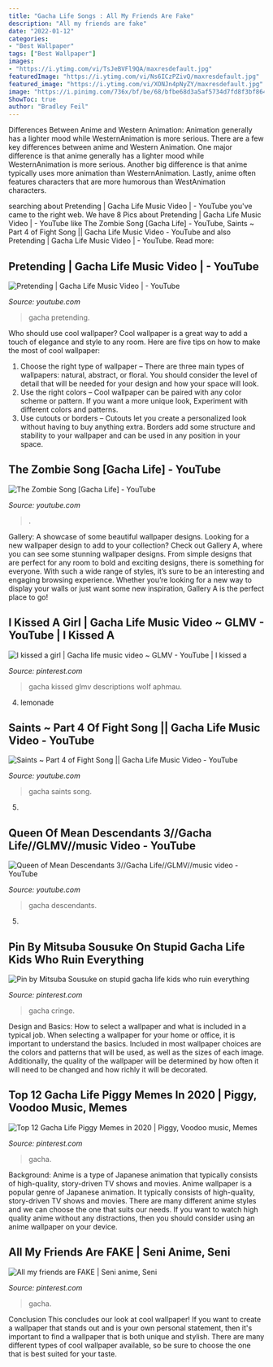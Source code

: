 ```yaml
---
title: "Gacha Life Songs : All My Friends Are Fake"
description: "All my friends are fake"
date: "2022-01-12"
categories:
- "Best Wallpaper"
tags: ["Best Wallpaper"]
images:
- "https://i.ytimg.com/vi/TsJeBVFl9QA/maxresdefault.jpg"
featuredImage: "https://i.ytimg.com/vi/Ns6ICzPZivQ/maxresdefault.jpg"
featured_image: "https://i.ytimg.com/vi/XONJn4pNyZY/maxresdefault.jpg"
image: "https://i.pinimg.com/736x/bf/be/68/bfbe68d3a5af5734d7fd8f3bf86455e4.jpg"
ShowToc: true
author: "Bradley Feil"
---
```



Differences Between Anime and Western Animation: Animation generally has a lighter mood while WesternAnimation is more serious.
There are a few key differences between anime and Western Animation. One major difference is that anime generally has a lighter mood while WesternAnimation is more serious. Another big difference is that anime typically uses more animation than WesternAnimation. Lastly, anime often features characters that are more humorous than WestAnimation characters.

	

		
searching about Pretending | Gacha Life Music Video | - YouTube you've came to the right web. We have 8 Pics about Pretending | Gacha Life Music Video | - YouTube like The Zombie Song [Gacha Life] - YouTube, Saints ~ Part 4 of Fight Song || Gacha Life Music Video - YouTube and also Pretending | Gacha Life Music Video | - YouTube. Read more:
		
    
## Pretending | Gacha Life Music Video | - YouTube

<img loading=lazy src="https://i.ytimg.com/vi/Ns6ICzPZivQ/maxresdefault.jpg" onerror="this.onerror=null;this.src='https://tse1.mm.bing.net/th?id=OIP.Gmy3x6w8zij--Z4l0bDBrgHaEK&amp;pid=15.1';" alt="Pretending | Gacha Life Music Video | - YouTube">

_Source: youtube.com_

>gacha pretending. 

	

Who should use cool wallpaper?
Cool wallpaper is a great way to add a touch of elegance and style to any room. Here are five tips on how to make the most of cool wallpaper: 
1) Choose the right type of wallpaper – There are three main types of wallpapers: natural, abstract, or floral. You should consider the level of detail that will be needed for your design and how your space will look. 
2) Use the right colors – Cool wallpaper can be paired with any color scheme or pattern. If you want a more unique look, Experiment with different colors and patterns. 
3) Use cutouts or borders – Cutouts let you create a personalized look without having to buy anything extra. Borders add some structure and stability to your wallpaper and can be used in any position in your space.

    
## The Zombie Song [Gacha Life] - YouTube

<img loading=lazy src="https://i.ytimg.com/vi/XONJn4pNyZY/maxresdefault.jpg" onerror="this.onerror=null;this.src='https://tse2.mm.bing.net/th?id=OIP.gT8cuQkAuLmtRFsIYt9K8QHaEK&amp;pid=15.1';" alt="The Zombie Song [Gacha Life] - YouTube">

_Source: youtube.com_

>. 

	

Gallery: A showcase of some beautiful wallpaper designs.
Looking for a new wallpaper design to add to your collection? Check out Gallery A, where you can see some stunning wallpaper designs. From simple designs that are perfect for any room to bold and exciting designs, there is something for everyone. With such a wide range of styles, it’s sure to be an interesting and engaging browsing experience. Whether you’re looking for a new way to display your walls or just want some new inspiration, Gallery A is the perfect place to go!





	
	
    
## I Kissed A Girl | Gacha Life Music Video ~ GLMV - YouTube | I Kissed A

<img loading=lazy src="https://i.pinimg.com/736x/b6/6c/7c/b66c7c6ef17e5041291f2e79d8c939d9.jpg" onerror="this.onerror=null;this.src='https://tse4.mm.bing.net/th?id=OIP.kGy06P_ASaeaWjpU-2asEgHaFj&amp;pid=15.1';" alt="I kissed a girl | Gacha life music video ~ GLMV - YouTube | I kissed a">

_Source: pinterest.com_

>gacha kissed glmv descriptions wolf aphmau. 

	

4. lemonade 

    
## Saints ~ Part 4 Of Fight Song || Gacha Life Music Video - YouTube

<img loading=lazy src="https://i.ytimg.com/vi/57QdtVibMV0/maxresdefault.jpg" onerror="this.onerror=null;this.src='https://tse4.mm.bing.net/th?id=OIP.yLR978RPoumwK0gXIFwLbwHaEK&amp;pid=15.1';" alt="Saints ~ Part 4 of Fight Song || Gacha Life Music Video - YouTube">

_Source: youtube.com_

>gacha saints song. 

	

5.

    
## Queen Of Mean Descendants 3//Gacha Life//GLMV//music Video - YouTube

<img loading=lazy src="https://i.ytimg.com/vi/TsJeBVFl9QA/maxresdefault.jpg" onerror="this.onerror=null;this.src='https://tse3.mm.bing.net/th?id=OIP.VdQjrxF3JPy04FDLzs1EEAHaEK&amp;pid=15.1';" alt="Queen of Mean Descendants 3//Gacha Life//GLMV//music video - YouTube">

_Source: youtube.com_

>gacha descendants. 

	

5.

    
## Pin By Mitsuba Sousuke On Stupid Gacha Life Kids Who Ruin Everything

<img loading=lazy src="https://i.pinimg.com/736x/89/ea/55/89ea5570fb31dda10f62792acfbb5af9.jpg" onerror="this.onerror=null;this.src='https://tse3.mm.bing.net/th?id=OIP.lkGQc3spTvHoPBuAljJGBgHaE_&amp;pid=15.1';" alt="Pin by Mitsuba Sousuke on stupid gacha life kids who ruin everything">

_Source: pinterest.com_

>gacha cringe. 

	

Design and Basics: How to select a wallpaper and what is included in a typical job.
When selecting a wallpaper for your home or office, it is important to understand the basics. Included in most wallpaper choices are the colors and patterns that will be used, as well as the sizes of each image. Additionally, the quality of the wallpaper will be determined by how often it will need to be changed and how richly it will be decorated.

    
## Top 12 Gacha Life Piggy Memes In 2020 | Piggy, Voodoo Music, Memes

<img loading=lazy src="https://i.pinimg.com/736x/bf/be/68/bfbe68d3a5af5734d7fd8f3bf86455e4.jpg" onerror="this.onerror=null;this.src='https://tse2.mm.bing.net/th?id=OIP.J3j3IoUiiMdye5Y7zInb5QHaEK&amp;pid=15.1';" alt="Top 12 Gacha Life Piggy Memes in 2020 | Piggy, Voodoo music, Memes">

_Source: pinterest.com_

>gacha. 

	

Background: Anime is a type of Japanese animation that typically consists of high-quality, story-driven TV shows and movies.
Anime wallpaper is a popular genre of Japanese animation. It typically consists of high-quality, story-driven TV shows and movies. There are many different anime styles and we can choose the one that suits our needs. If you want to watch high quality anime without any distractions, then you should consider using an anime wallpaper on your device.

    
## All My Friends Are FAKE | Seni Anime, Seni

<img loading=lazy src="https://i.pinimg.com/736x/60/36/d6/6036d6fca4103ea76f9727cfb710d80c.jpg" onerror="this.onerror=null;this.src='https://tse1.mm.bing.net/th?id=OIP.ILdkI5uEM3Akmbx7JInafAHaEK&amp;pid=15.1';" alt="All my friends are FAKE | Seni anime, Seni">

_Source: pinterest.com_

>gacha. 

	

Conclusion
This concludes our look at cool wallpaper! If you want to create a wallpaper that stands out and is your own personal statement, then it's important to find a wallpaper that is both unique and stylish. There are many different types of cool wallpaper available, so be sure to choose the one that is best suited for your taste.

